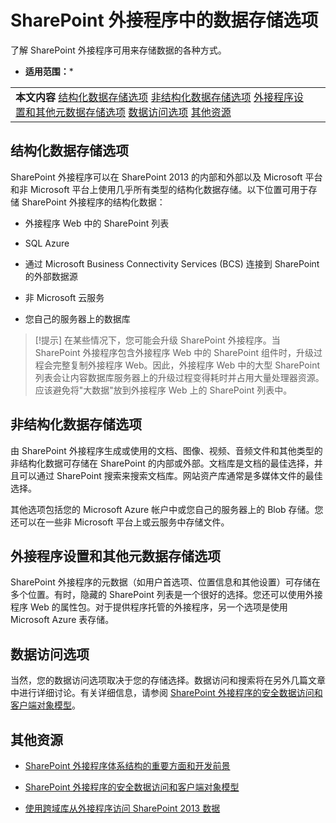

# SharePoint 外接程序中的数据存储选项
了解 SharePoint 外接程序可用来存储数据的各种方式。
 * **适用范围：*** 
  
    
    


|||
|:-----|:-----|
|**本文内容**          [结构化数据存储选项](#StructuredData)           [非结构化数据存储选项](#UnStructuredData)           [外接程序设置和其他元数据存储选项](#AppMetadata) [数据访问选项](#DataAccess)           [其他资源](#AddtionalResources)||
   

## 结构化数据存储选项
<a name="StructuredData"> </a>

SharePoint 外接程序可以在 SharePoint 2013 的内部和外部以及 Microsoft 平台和非 Microsoft 平台上使用几乎所有类型的结构化数据存储。以下位置可用于存储 SharePoint 外接程序的结构化数据：
  
    
    

- 外接程序 Web 中的 SharePoint 列表
    
  
- SQL Azure
    
  
- 通过 Microsoft Business Connectivity Services (BCS) 连接到 SharePoint 的外部数据源
    
  
- 非 Microsoft 云服务
    
  
- 您自己的服务器上的数据库
    
  

> [!提示]
> 在某些情况下，您可能会升级 SharePoint 外接程序。当 SharePoint 外接程序包含外接程序 Web 中的 SharePoint 组件时，升级过程会完整复制外接程序 Web。因此，外接程序 Web 中的大型 SharePoint 列表会让内容数据库服务器上的升级过程变得耗时并占用大量处理器资源。应该避免将"大数据"放到外接程序 Web 上的 SharePoint 列表中。 
  
    
    


## 非结构化数据存储选项
<a name="UnStructuredData"> </a>

由 SharePoint 外接程序生成或使用的文档、图像、视频、音频文件和其他类型的非结构化数据可存储在 SharePoint 的内部或外部。文档库是文档的最佳选择，并且可以通过 SharePoint 搜索来搜索文档库。网站资产库通常是多媒体文件的最佳选择。 
  
    
    
其他选项包括您的 Microsoft Azure 帐户中或您自己的服务器上的 Blob 存储。您还可以在一些非 Microsoft 平台上或云服务中存储文件。
  
    
    

## 外接程序设置和其他元数据存储选项
<a name="AppMetadata"> </a>

SharePoint 外接程序的元数据（如用户首选项、位置信息和其他设置）可存储在多个位置。有时，隐藏的 SharePoint 列表是一个很好的选择。您还可以使用外接程序 Web 的属性包。对于提供程序托管的外接程序，另一个选项是使用 Microsoft Azure 表存储。 
  
    
    

## 数据访问选项
<a name="DataAccess"> </a>

当然，您的数据访问选项取决于您的存储选择。数据访问和搜索将在另外几篇文章中进行详细讨论。有关详细信息，请参阅 [SharePoint 外接程序的安全数据访问和客户端对象模型](secure-data-access-and-client-object-models-for-sharepoint-add-ins.md)。
  
    
    

## 其他资源
<a name="AddtionalResources"> </a>


-  [SharePoint 外接程序体系结构的重要方面和开发前景](important-aspects-of-the-sharepoint-add-in-architecture-and-development-landscap.md)
    
  
-  [SharePoint 外接程序的安全数据访问和客户端对象模型](secure-data-access-and-client-object-models-for-sharepoint-add-ins.md)
    
  
-  [使用跨域库从外接程序访问 SharePoint 2013 数据](access-sharepoint-2013-data-from-add-ins-using-the-cross-domain-library.md)
    
  

  
    
    